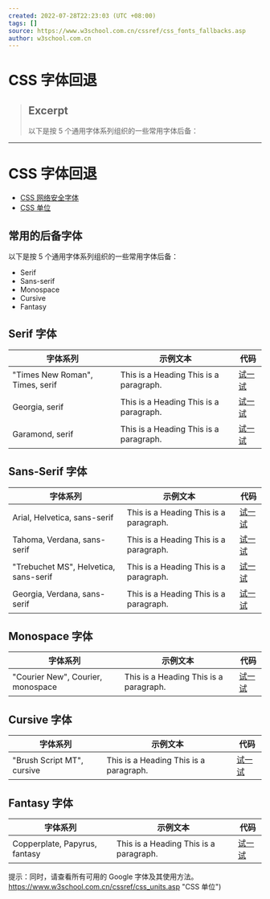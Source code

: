 ```yaml
---
created: 2022-07-28T22:23:03 (UTC +08:00)
tags: []
source: https://www.w3school.com.cn/cssref/css_fonts_fallbacks.asp
author: w3school.com.cn
---
```


# CSS 字体回退

> ## Excerpt
> 以下是按 5 个通用字体系列组织的一些常用字体后备：

---
# CSS 字体回退

- [CSS 网络安全字体](https://www.w3school.com.cn/cssref/css_websafe_fonts.asp)
- [CSS 单位](https://www.w3school.com.cn/cssref/css_units.asp)

## 常用的后备字体

以下是按 5 个通用字体系列组织的一些常用字体后备：

- Serif
- Sans-serif
- Monospace
- Cursive
- Fantasy

## Serif 字体

| 字体系列                        | 示例文本                               | 代码                                                         |
| ------------------------------- | -------------------------------------- | ------------------------------------------------------------ |
| "Times New Roman", Times, serif | This is a Heading This is a paragraph. | [试一试](https://www.w3school.com.cn/tiy/t.asp?f=cssref_font_fb_tts) |
| Georgia, serif                  | This is a Heading This is a paragraph. | [试一试](https://www.w3school.com.cn/tiy/t.asp?f=cssref_font_fb_gs) |
| Garamond, serif                 | This is a Heading This is a paragraph. | [试一试](https://www.w3school.com.cn/tiy/t.asp?f=cssref_font_fb_gas) |

## Sans-Serif 字体

| 字体系列                              | 示例文本                               | 代码                                                         |
| ------------------------------------- | -------------------------------------- | ------------------------------------------------------------ |
| Arial, Helvetica, sans-serif          | This is a Heading This is a paragraph. | [试一试](https://www.w3school.com.cn/tiy/t.asp?f=cssref_font_fb_ahs) |
| Tahoma, Verdana, sans-serif           | This is a Heading This is a paragraph. | [试一试](https://www.w3school.com.cn/tiy/t.asp?f=cssref_font_fb_tvs) |
| "Trebuchet MS", Helvetica, sans-serif | This is a Heading This is a paragraph. | [试一试](https://www.w3school.com.cn/tiy/t.asp?f=cssref_font_fb_ths) |
| Georgia, Verdana, sans-serif          | This is a Heading This is a paragraph. | [试一试](https://www.w3school.com.cn/tiy/t.asp?f=cssref_font_fb_gvs) |

## Monospace 字体

| 字体系列                          | 示例文本                               | 代码                                                         |
| --------------------------------- | -------------------------------------- | ------------------------------------------------------------ |
| "Courier New", Courier, monospace | This is a Heading This is a paragraph. | [试一试](https://www.w3school.com.cn/tiy/t.asp?f=cssref_font_fb_ccm) |

## Cursive 字体

| 字体系列                   | 示例文本                               | 代码                                                         |
| -------------------------- | -------------------------------------- | ------------------------------------------------------------ |
| "Brush Script MT", cursive | This is a Heading This is a paragraph. | [试一试](https://www.w3school.com.cn/tiy/t.asp?f=cssref_font_fb_bc) |

## Fantasy 字体

| 字体系列                      | 示例文本                               | 代码                                                         |
| ----------------------------- | -------------------------------------- | ------------------------------------------------------------ |
| Copperplate, Papyrus, fantasy | This is a Heading This is a paragraph. | [试一试](https://www.w3school.com.cn/tiy/t.asp?f=cssref_font_fb_cpf) |

提示：同时，请查看所有可用的 Google 字体及其使用方法。https://www.w3school.com.cn/cssref/css_units.asp "CSS 单位")